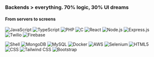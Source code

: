 <h3>Backends > everything. 70% logic, 30% UI dreams</h1>

<h4>From servers to screens</h4>

<!-- Core Languages -->
![JavaScript](https://img.shields.io/badge/-JavaScript-F7DF1E?logo=javascript\&logoColor=black)
![TypeScript](https://img.shields.io/badge/-TypeScript-3178C6?logo=typescript\&logoColor=white)
![PHP](https://img.shields.io/badge/-PHP-777BB4?logo=php\&logoColor=white)
![C](https://img.shields.io/badge/-C-00599C?logo=c\&logoColor=white)
![React](https://img.shields.io/badge/-React-61DAFB?logo=react\&logoColor=black)
![Node.js](https://img.shields.io/badge/-Node.js-339933?logo=node.js\&logoColor=white)
![Express.js](https://img.shields.io/badge/-Express.js-000000?logo=express\&logoColor=white)
![Twilio](https://img.shields.io/badge/-Twilio-F22F46?logo=twilio\&logoColor=white)
![Firebase](https://img.shields.io/badge/-Firebase-FFCA28?logo=firebase\&logoColor=black)

![Shell](https://img.shields.io/badge/-Shell-4EAA25?logo=gnu-bash&logoColor=white)
![MongoDB](https://img.shields.io/badge/-MongoDB-47A248?logo=mongodb\&logoColor=white)
![MySQL](https://img.shields.io/badge/-MySQL-4479A1?logo=mysql\&logoColor=white)
![Docker](https://img.shields.io/badge/-Docker-2496ED?logo=docker\&logoColor=white)
![AWS](https://img.shields.io/badge/-AWS-232F3E?logo=amazon-aws\&logoColor=white)
![Selenium](https://img.shields.io/badge/-Selenium-43B02A?logo=selenium\&logoColor=white)
![HTML5](https://img.shields.io/badge/-HTML5-E34F26?logo=html5\&logoColor=white)
![CSS](https://img.shields.io/badge/-CSS3-1572B6?logo=css3\&logoColor=white)
![Tailwind CSS](https://img.shields.io/badge/-TailwindCSS-38B2AC?logo=tailwind-css\&logoColor=white)
![Bootstrap](https://img.shields.io/badge/-Bootstrap-7952B3?logo=bootstrap\&logoColor=white)
